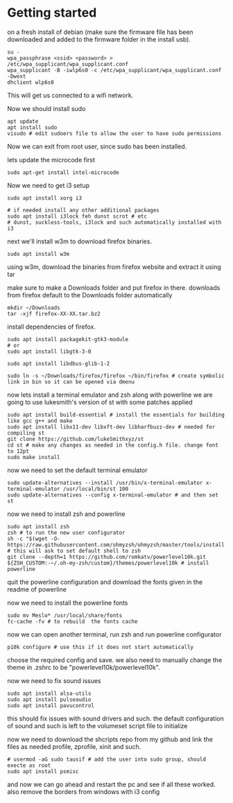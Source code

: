 # Getting started  

on a fresh install of debian (make sure the firmware file has been downloaded and added to the firmware folder in the install usb).  
  
```console
su -
wpa_passphrase <ssid> <password> > /etc/wpa_supplicant/wpa_supplicant.conf
wpa_supplicant -B -iwlp6s0 -c /etc/wpa_supplicant/wpa_supplicant.conf -Dwext
dhclient wlp6s0
```
  
This will get us connected to a wifi network.  

Now we should install sudo

```console
apt update
apt install sudo
visudo # edit sudoers file to allow the user to have sudo permissions
```
Now we can exit from root user, since sudo has been installed.

lets update the microcode first

```console
sudo apt-get install intel-microcode
```

Now we need to get i3 setup

```console
sudo apt install xorg i3

# if needed install any other additional packages
sudo apt install i3lock feh dunst scrot # etc
# dunst, suckless-tools, i3lock and such automatically installed with i3
```

next we'll install w3m to download firefox binaries.

```console'
sudo apt install w3m
``` 

using w3m, download the binaries from firefox website and extract it using tar

make sure to make a Downloads folder and put firefox in there. downloads from firefox default to the Downloads folder automatically

```console
mkdir ~/Downloads
tar -xjf firefox-XX-XX.tar.bz2
```

install dependencies of firefox.

```console
sudo apt install packagekit-gtk3-module
# or 
sudo apt install libgtk-3-0

sudo apt install libdbus-glib-1-2

sudo ln -s ~/Downloads/firefox/firefox ~/bin/firefox # create symbolic link in bin so it can be opened via dmenu
```

now lets install a terminal emulator and zsh along with powerline
we are going to use lukesmith's version of st with some patches applied  

```console
sudo apt install build-essential # install the essentials for building like gcc g++ and make
sudo apt install libx11-dev libxft-dev libharfbuzz-dev # needed for compiling st
git clone https://github.com/lukeSmithxyz/st
cd st # make any changes as needed in the config.h file. change font to 12pt
sudo make install
```

now we need to set the default terminal emulator

```console
sudo update-alternatives --install /usr/bin/x-terminal-emulator x-terminal-emulator /usr/local/bin/st 100
sudo update-alternatives --config x-terminal-emulator # and then set st
```

now we need to install zsh and powerline 

```console
sudo apt install zsh
zsh # to run the new user configurator 
sh -c "$(wget -O- https://raw.githubusercontent.com/ohmyzsh/ohmyzsh/master/tools/install.sh)" # this will ask to set default shell to zsh
git clone --depth=1 https://github.com/romkatv/powerlevel10k.git ${ZSH_CUSTOM:-~/.oh-my-zsh/custom}/themes/powerlevel10k # install powerline
```

quit the powerline configuration and download the fonts given in the readme of powerline

now we need to install the powerline fonts

```console
sudo mv Meslo* /usr/local/share/fonts
fc-cache -fv # to rebuild  the fonts cache
```

now we can open another terminal, run zsh and run powerline configurator

```console
p10k configure # use this if it does not start automatically
```
choose the required config and save. 
we also need to manually change the theme in .zshrc to be "powerlevel10k/powerlevel10k". 

now we need to fix sound issues

```console
sudo apt install alsa-utils
sudo apt install pulseaudio
sudo apt install pavucontrol
```

this should fix issues with sound drivers and such. the default configuration of sound and such is left to the volumeset script file to initialize

now we need to download the shcripts repo from my github and link the files as needed profile, zprofile, xinit and such.

```console
# usermod -aG sudo tausif # add the user into sudo group, should execte as root
sudo apt install psmisc
```

and now we can go ahead and restart the pc and see if all these worked.
also remove the borders from windows with i3 config
